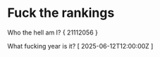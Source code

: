# Fuck the rankings

Who the hell am I?
{ 21112056 }

What fucking year is it?
[ 2025-06-12T12:00:00Z ]
